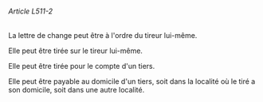 ###### Article L511-2

La lettre de change peut être à l'ordre du tireur lui-même.

Elle peut être tirée sur le tireur lui-même.

Elle peut être tirée pour le compte d'un tiers.

Elle peut être payable au domicile d'un tiers, soit dans la localité où le tiré a son domicile, soit dans une autre localité.

